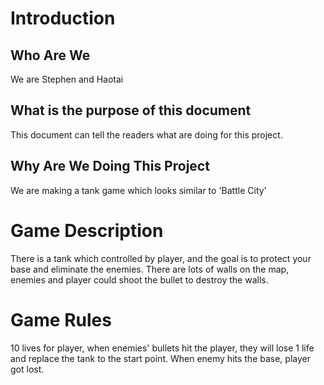 # Introduction

## Who Are We

We are Stephen and Haotai

## What is the purpose of this document

This document can tell the readers what are doing for this project.

## Why Are We Doing This Project

We are making a tank game which looks similar to 'Battle City'

# Game Description

There is a tank which controlled by player, and the goal is to protect your base and eliminate the enemies. There are lots of walls
on the map, enemies and player could shoot the bullet to destroy the walls.

# Game Rules

10 lives for player, when enemies' bullets hit the player, they will lose 1 life and replace the tank to the start point. When enemy 
hits the base, player got lost.
